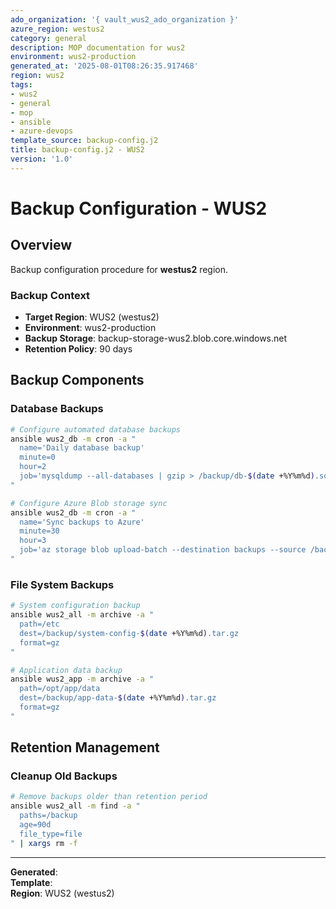 ```yaml
---
ado_organization: '{ vault_wus2_ado_organization }'
azure_region: westus2
category: general
description: MOP documentation for wus2
environment: wus2-production
generated_at: '2025-08-01T08:26:35.917468'
region: wus2
tags:
- wus2
- general
- mop
- ansible
- azure-devops
template_source: backup-config.j2
title: backup-config.j2 - WUS2
version: '1.0'
---
```



# Backup Configuration - WUS2

## Overview

Backup configuration procedure for **westus2** region.

### Backup Context

- **Target Region**: WUS2 (westus2)
- **Environment**: wus2-production
- **Backup Storage**: backup-storage-wus2.blob.core.windows.net
- **Retention Policy**: 90 days

## Backup Components

### Database Backups
```bash
# Configure automated database backups
ansible wus2_db -m cron -a "
  name='Daily database backup'
  minute=0
  hour=2
  job='mysqldump --all-databases | gzip > /backup/db-$(date +%Y%m%d).sql.gz'
"

# Configure Azure Blob storage sync
ansible wus2_db -m cron -a "
  name='Sync backups to Azure'
  minute=30
  hour=3
  job='az storage blob upload-batch --destination backups --source /backup/'
"
```

### File System Backups
```bash
# System configuration backup
ansible wus2_all -m archive -a "
  path=/etc
  dest=/backup/system-config-$(date +%Y%m%d).tar.gz
  format=gz
"

# Application data backup
ansible wus2_app -m archive -a "
  path=/opt/app/data
  dest=/backup/app-data-$(date +%Y%m%d).tar.gz
  format=gz
"
```

## Retention Management

### Cleanup Old Backups
```bash
# Remove backups older than retention period
ansible wus2_all -m find -a "
  paths=/backup
  age=90d
  file_type=file
" | xargs rm -f
```

---

**Generated**:   
**Template**:   
**Region**: WUS2 (westus2)